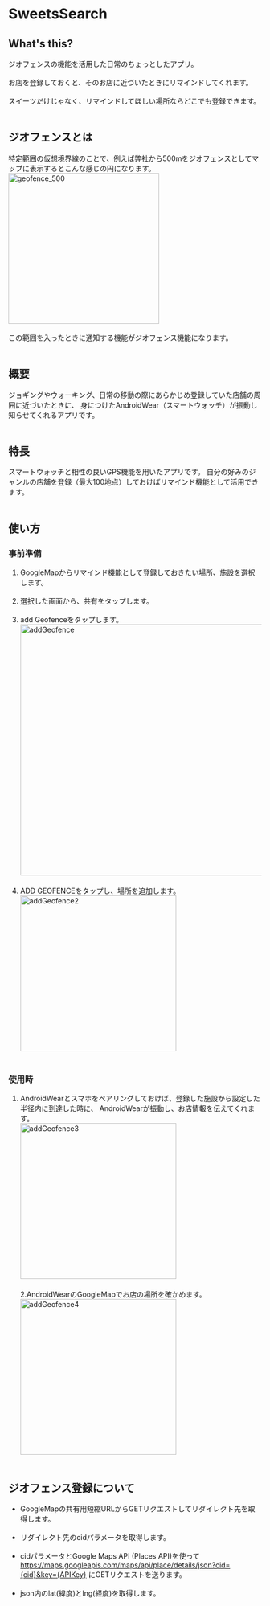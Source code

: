 # SweetsSearch

## What's this?
ジオフェンスの機能を活用した日常のちょっとしたアプリ。<br><br>
お店を登録しておくと、そのお店に近づいたときにリマインドしてくれます。<br><br>
スイーツだけじゃなく、リマインドしてほしい場所ならどこでも登録できます。<br><br>

## ジオフェンスとは
特定範囲の仮想境界線のことで、例えば弊社から500mをジオフェンスとしてマップに表示するとこんな感じの円になります。<br>
<img width="300" alt="geofence_500" src="https://user-images.githubusercontent.com/45345968/49057263-20fcc580-f242-11e8-8ed7-b0b5c995c5a6.png"><br><br>
この範囲を入ったときに通知する機能がジオフェンス機能になります。<br><br>

## 概要
ジョギングやウォーキング、日常の移動の際にあらかじめ登録していた店舗の周囲に近づいたときに、
身につけたAndroidWear（スマートウォッチ）が振動し知らせてくれるアプリです。<br><br>
## 特長
スマートウォッチと相性の良いGPS機能を用いたアプリです。
自分の好みのジャンルの店舗を登録（最大100地点）しておけばリマインド機能として活用できます。<br><br>
## 使い方
### 事前準備
1. GoogleMapからリマインド機能として登録しておきたい場所、施設を選択します。<br><br>
2. 選択した画面から、共有をタップします。<br><br>
3. add Geofenceをタップします。<br>
<img width="500" alt="addGeofence" src="https://user-images.githubusercontent.com/45345968/49060771-45f93480-f252-11e8-9305-db5f6688052a.png"><br><br>
4. ADD GEOFENCEをタップし、場所を追加します。<br>
<img width="310" alt="addGeofence2" src="https://user-images.githubusercontent.com/45345968/50759549-a7c4a980-12a8-11e9-93b4-63ea7aa32211.png"><br><br>

### 使用時
1. AndroidWearとスマホをペアリングしておけば、登録した施設から設定した半径内に到達した時に、
AndroidWearが振動し、お店情報を伝えてくれます。<br><img width="310" alt="addGeofence3" src="https://user-images.githubusercontent.com/45345968/50759945-c9726080-12a9-11e9-8802-c92f37f18745.png"><br><br>
2.AndroidWearのGoogleMapでお店の場所を確かめます。<br><img width="310" alt="addGeofence4" src="https://user-images.githubusercontent.com/45345968/50759956-cb3c2400-12a9-11e9-8f10-07569885d985.png"><br><br>

## ジオフェンス登録について
- GoogleMapの共有用短縮URLからGETリクエストしてリダイレクト先を取得します。<br><br>
- リダイレクト先のcidパラメータを取得します。<br><br>
- cidパラメータとGoogle Maps API (Places API)を使って https://maps.googleapis.com/maps/api/place/details/json?cid={cid}&key={APIKey} にGETリクエストを送ります。<br><br>
- json内のlat(緯度)とlng(経度)を取得します。
